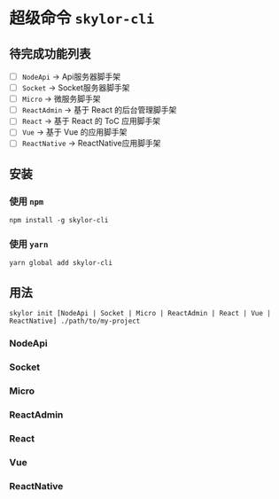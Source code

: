 # 超级命令 `skylor-cli`

## 待完成功能列表

* [ ] `NodeApi` -> Api服务器脚手架
* [ ] `Socket` -> Socket服务器脚手架
* [ ] `Micro` -> 微服务脚手架
* [ ] `ReactAdmin` -> 基于 React 的后台管理脚手架
* [ ] `React` -> 基于 React 的 ToC 应用脚手架
* [ ] `Vue` -> 基于 Vue 的应用脚手架
* [ ] `ReactNative` -> ReactNative应用脚手架

## 安装

### 使用 `npm`

```shell
npm install -g skylor-cli
```

### 使用 `yarn`

```shell
yarn global add skylor-cli
```

## 用法

```shell
skylor init [NodeApi | Socket | Micro | ReactAdmin | React | Vue | ReactNative] ./path/to/my-project
```

### NodeApi
### Socket
### Micro
### ReactAdmin
### React
### Vue
### ReactNative
